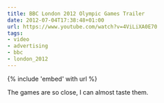 ```yaml
---
title: BBC London 2012 Olympic Games Trailer
date: 2012-07-04T17:38:48+01:00
url: https://www.youtube.com/watch?v=4ViLiXA0E70
tags:
- video
- advertising
- bbc
- london_2012
---
```

{% include 'embed' with url %}

The games are so close, I can almost taste them.
